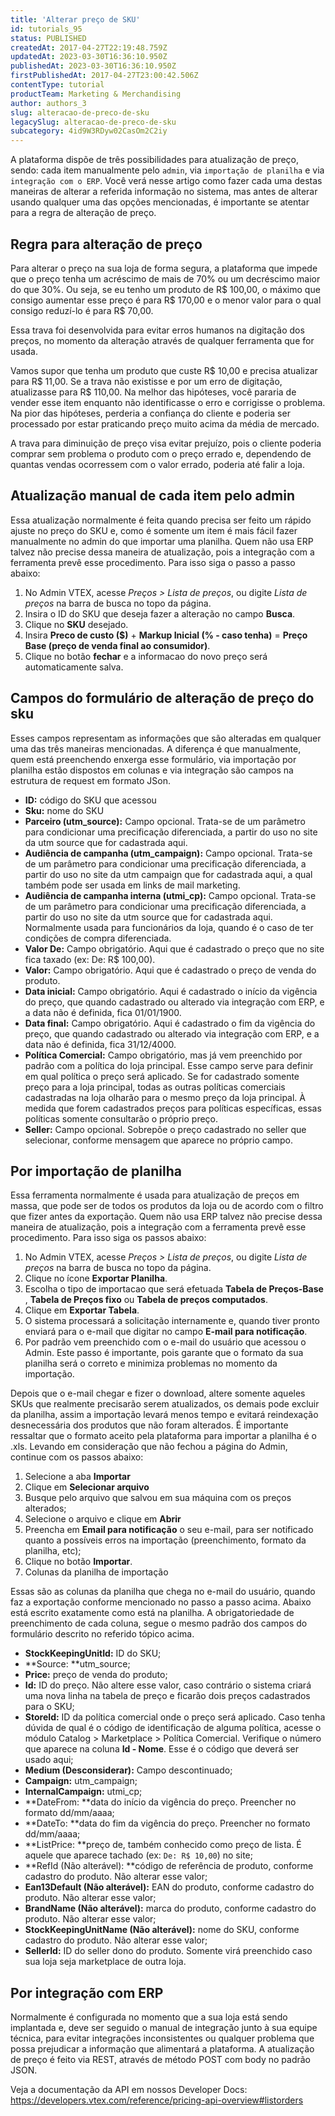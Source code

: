 ```yaml
---
title: 'Alterar preço de SKU'
id: tutorials_95
status: PUBLISHED
createdAt: 2017-04-27T22:19:48.759Z
updatedAt: 2023-03-30T16:36:10.950Z
publishedAt: 2023-03-30T16:36:10.950Z
firstPublishedAt: 2017-04-27T23:00:42.506Z
contentType: tutorial
productTeam: Marketing & Merchandising
author: authors_3
slug: alteracao-de-preco-de-sku
legacySlug: alteracao-de-preco-de-sku
subcategory: 4id9W3RDyw02CasOm2C2iy
---
```


A plataforma dispõe de três possibilidades para atualização de preço, sendo: cada item manualmente pelo `admin`, via `importação de planilha` e via `integração com o ERP`. Você verá nesse artigo como fazer cada uma destas maneiras de alterar a referida informação no sistema, mas antes de alterar usando qualquer uma das opções mencionadas, é importante se atentar para a regra de alteração de preço.

## Regra para alteração de preço

Para alterar o preço na sua loja de forma segura, a plataforma que impede que o preço tenha um acréscimo de mais de 70% ou um decréscimo maior do que 30%. Ou seja, se eu tenho um produto de R$ 100,00, o máximo que consigo aumentar esse preço é para R$ 170,00 e o menor valor para o qual consigo reduzí-lo é para R$ 70,00. 

Essa trava foi desenvolvida para evitar erros humanos na digitação dos preços, no momento da alteração através de qualquer ferramenta que for usada.

Vamos supor que tenha um produto que custe R$ 10,00 e precisa atualizar para R$ 11,00. Se a trava não existisse e por um erro de digitação, atualizasse para R$ 110,00. Na melhor das hipóteses, você pararia de vender esse item enquanto não identificasse o erro e corrigisse o problema. Na pior das hipóteses, perderia a confiança do cliente e poderia ser processado por estar praticando preço muito acima da média de mercado.

A trava para diminuição de preço visa evitar prejuízo, pois o cliente poderia comprar sem problema o produto com o preço errado e, dependendo de quantas vendas ocorressem com o valor errado, poderia até falir a loja.

## Atualização manual de cada item pelo admin

Essa atualização normalmente é feita quando precisa ser feito um rápido ajuste no preço do SKU e, como é somente um item é mais fácil fazer manualmente no admin do que importar uma planilha. Quem não usa ERP talvez não precise dessa maneira de atualização, pois a integração com a ferramenta prevê esse procedimento. Para isso siga o passo a passo abaixo:

1. No Admin VTEX, acesse *Preços > Lista de preços*, ou digite *Lista de preços* na barra de busca no topo da página.
2. Insira o ID do SKU que deseja fazer a alteração no campo **Busca**.
3. Clique no **SKU** desejado.
4. Insira **Preco de custo ($)** + **Markup Inicial (% - caso tenha)** = **Preço Base (preço de venda final ao consumidor)**.
5. Clique no botão **fechar** e a informacao do novo preço será automaticamente salva. 

## Campos do formulário de alteração de preço do sku

Esses campos representam as informações que são alteradas em qualquer uma das três maneiras mencionadas. A diferença é que manualmente, quem está preenchendo enxerga esse formulário, via importação por planilha estão dispostos em colunas e via integração são campos na estrutura de request em formato JSon.

- **ID:** código do SKU que acessou
- **Sku:** nome do SKU
- **Parceiro (utm\_source):** Campo opcional. Trata-se de um parâmetro para condicionar uma precificação diferenciada, a partir do uso no site da utm source que for cadastrada aqui.
- **Audiência de campanha (utm\_campaign):** Campo opcional. Trata-se de um parâmetro para condicionar uma precificação diferenciada, a partir do uso no site da utm campaign que for cadastrada aqui, a qual também pode ser usada em links de mail marketing.
- **Audiência de campanha interna (utmi\_cp):** Campo opcional. Trata-se de um parâmetro para condicionar uma precificação diferenciada, a partir do uso no site da utm source que for cadastrada aqui. Normalmente usada para funcionários da loja, quando é o caso de ter condições de compra diferenciada.
- **Valor De:** Campo obrigatório. Aqui que é cadastrado o preço que no site fica taxado (ex: De: R$ 100,00).
- **Valor:** Campo obrigatório. Aqui que é cadastrado o preço de venda do produto.
- **Data inicial:** Campo obrigatório. Aqui é cadastrado o início da vigência do preço, que quando cadastrado ou alterado via integração com ERP, e a data não é definida, fica 01/01/1900.
- **Data final:** Campo obrigatório. Aqui é cadastrado o fim da vigência do preço, que quando cadastrado ou alterado via integração com ERP, e a data não é definida, fica 31/12/4000.
- **Política Comercial:** Campo obrigatório, mas já vem preenchido por padrão com a política do loja principal. Esse campo serve para definir em qual política o preço será aplicado. Se for cadastrado somente preço para a loja principal, todas as outras políticas comerciais cadastradas na loja olharão para o mesmo preço da loja principal. À medida que forem cadastrados preços para políticas específicas, essas políticas somente consultarão o próprio preço.
- **Seller:** Campo opcional. Sobrepõe o preço cadastrado no seller que selecionar, conforme mensagem que aparece no próprio campo.

## Por importação de planilha

Essa ferramenta normalmente é usada para atualização de preços em massa, que pode ser de todos os produtos da loja ou de acordo com o filtro que fizer antes da exportação. Quem não usa ERP talvez não precise dessa maneira de atualização, pois a integração com a ferramenta prevê esse procedimento. Para isso siga os passos abaixo:

1. No Admin VTEX, acesse *Preços > Lista de preços*, ou digite *Lista de preços* na barra de busca no topo da página.
2. Clique no ícone __Exportar Planilha__.
3. Escolha o tipo de importacao que será efetuada **Tabela de Preços-Base** , **Tabela de Preços fixo** ou **Tabela de preços computados**.
4. Clique em **Exportar Tabela**.
5. O sistema processará a solicitação internamente e, quando tiver pronto enviará para o e-mail que digitar no campo **E-mail para notificação**. 
6. Por padrão vem preenchido com o e-mail do usuário que acessou o Admin. Este passo é importante, pois garante que o formato da sua planilha será o correto e minimiza problemas no momento da importação.

Depois que o e-mail chegar e fizer o download, altere somente aqueles SKUs que realmente precisarão serem atualizados, os demais pode excluir da planilha, assim a importação levará menos tempo e evitará reindexação desnecessária dos produtos que não foram alterados. É importante ressaltar que o formato aceito pela plataforma para importar a planilha é o .xls. Levando em consideração que não fechou a página do Admin, continue com os passos abaixo:

1. Selecione a aba **Importar**
2. Clique em **Selecionar arquivo**
3. Busque pelo arquivo que salvou em sua máquina com os preços alterados;
4. Selecione o arquivo e clique em **Abrir**
5. Preencha em **Email para notificação** o seu e-mail, para ser notificado quanto a possíveis erros na importação (preenchimento, formato da planilha, etc);
6. Clique no botão **Importar**.
7. Colunas da planilha de importação

Essas são as colunas da planilha que chega no e-mail do usuário, quando faz a exportação conforme mencionado no passo a passo acima. Abaixo está escrito exatamente como está na planilha. A obrigatoriedade de preenchimento de cada coluna, segue o mesmo padrão dos campos do formulário descrito no referido tópico acima.

- **StockKeepingUnitId:** ID do SKU;
- **Source: **utm\_source;
- **Price:** preço de venda do produto;
- **Id:** ID do preço. Não altere esse valor, caso contrário o sistema criará uma nova linha na tabela de preço e ficarão dois preços cadastrados para o SKU;
- **StoreId:** ID da política comercial onde o preço será aplicado. Caso tenha dúvida de qual é o código de identificação de alguma política, acesse o módulo Catalog > Marketplace > Política Comercial. Verifique o número que aparece na coluna **Id - Nome**. Esse é o código que deverá ser usado aqui;
- **Medium (Desconsiderar):** Campo descontinuado;
- **Campaign:** utm\_campaign;
- **InternalCampaign:** utmi\_cp;
- **DateFrom: **data do início da vigência do preço. Preencher no formato dd/mm/aaaa;
- **DateTo: **data do fim da vigência do preço. Preencher no formato dd/mm/aaaa;
- **ListPrice: **preço de, também conhecido como preço de lista. É aquele que aparece tachado (ex: `De: R$ 10,00`) no site;
- **RefId (Não alterável): **código de referência de produto, conforme cadastro do produto. Não alterar esse valor;
- **Ean13Default (Não alterável):** EAN do produto, conforme cadastro do produto. Não alterar esse valor;
- **BrandName (Não alterável):** marca do produto, conforme cadastro do produto. Não alterar esse valor;
- **StockKeepingUnitName (Não alterável):** nome do SKU, conforme cadastro do produto. Não alterar esse valor;
- **SellerId:** ID do seller dono do produto. Somente virá preenchido caso sua loja seja marketplace de outra loja.

## Por integração com ERP

Normalmente é configurada no momento que a sua loja está sendo implantada e, deve ser seguido o manual de integração junto à sua equipe técnica, para evitar integrações inconsistentes ou qualquer problema que possa prejudicar a informação que alimentará a plataforma. A atualização de preço é feito via REST, através de método POST com body no padrão JSON.

Veja a documentação da API em nossos Developer Docs:
https://developers.vtex.com/reference/pricing-api-overview#listorders
